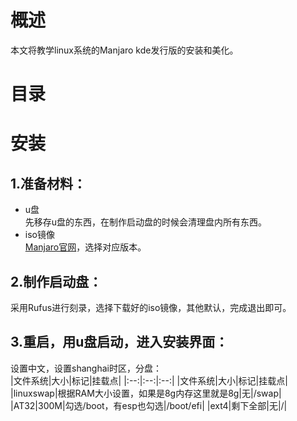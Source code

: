 # 概述
本文将教学linux系统的Manjaro kde发行版的安装和美化。
# 目录
# 安装
## 1.准备材料：
+ u盘  
先移存u盘的东西，在制作启动盘的时候会清理盘内所有东西。
+ iso镜像  
[Manjaro官网](https://manjaro.org/)，选择对应版本。  
## 2.制作启动盘：
采用Rufus进行刻录，选择下载好的iso镜像，其他默认，完成退出即可。  
## 3.重启，用u盘启动，进入安装界面：    
设置中文，设置shanghai时区，分盘：  
|文件系统|大小|标记|挂载点|
|:--:|:--:|:--:|
|文件系统|大小|标记|挂载点|
|linuxswap|根据RAM大小设置，如果是8g内存这里就是8g|无|/swap|
|AT32|300M|勾选/boot，有esp也勾选|/boot/efi|
|ext4|剩下全部|无|/|
